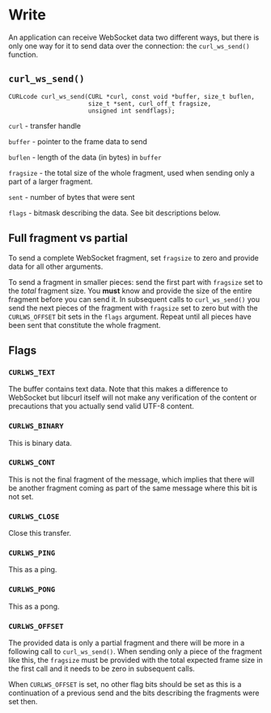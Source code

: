 # Write

An application can receive WebSocket data two different ways, but there is
only one way for it to send data over the connection: the `curl_ws_send()`
function.

## `curl_ws_send()`

    CURLcode curl_ws_send(CURL *curl, const void *buffer, size_t buflen,
                          size_t *sent, curl_off_t fragsize,
                          unsigned int sendflags);

`curl` - transfer handle

`buffer` - pointer to the frame data to send

`buflen` - length of the data (in bytes) in `buffer`

`fragsize` - the total size of the whole fragment, used when sending only a
 part of a larger fragment.

`sent` - number of bytes that were sent

`flags` - bitmask describing the data. See bit descriptions below.

## Full fragment vs partial

To send a complete WebSocket fragment, set `fragsize` to zero and provide data
for all other arguments.

To send a fragment in smaller pieces: send the first part with `fragsize` set
to the *total* fragment size. You **must** know and provide the size of the
entire fragment before you can send it. In subsequent calls to
`curl_ws_send()` you send the next pieces of the fragment with `fragsize` set
to zero but with the `CURLWS_OFFSET` bit sets in the `flags` argument. Repeat
until all pieces have been sent that constitute the whole fragment.

## Flags

### `CURLWS_TEXT`
The buffer contains text data. Note that this makes a difference to WebSocket
but libcurl itself will not make any verification of the content or
precautions that you actually send valid UTF-8 content.

### `CURLWS_BINARY`
This is binary data.

### `CURLWS_CONT`
This is not the final fragment of the message, which implies that there will
be another fragment coming as part of the same message where this bit is not
set.

### `CURLWS_CLOSE`
Close this transfer.

### `CURLWS_PING`
This as a ping.

### `CURLWS_PONG`
This as a pong.

### `CURLWS_OFFSET`

The provided data is only a partial fragment and there will be more in a
following call to `curl_ws_send()`. When sending only a piece of the fragment
like this, the `fragsize` must be provided with the total expected frame size
in the first call and it needs to be zero in subsequent calls.

When `CURLWS_OFFSET` is set, no other flag bits should be set as this is a
continuation of a previous send and the bits describing the fragments were set
then.

